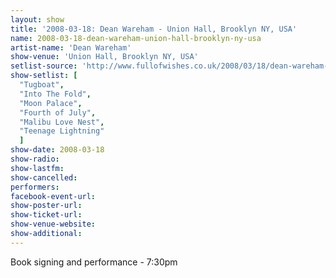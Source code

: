 ```yaml
---
layout: show
title: '2008-03-18: Dean Wareham - Union Hall, Brooklyn NY, USA'
name: 2008-03-18-dean-wareham-union-hall-brooklyn-ny-usa
artist-name: 'Dean Wareham'
show-venue: 'Union Hall, Brooklyn NY, USA'
setlist-source: 'http://www.fullofwishes.co.uk/2008/03/18/dean-wareham-on-wnyc-this-afternoon-and-in-brooklyn-this-evening/#comment-572'
show-setlist: [
  "Tugboat",
  "Into The Fold",
  "Moon Palace",
  "Fourth of July",
  "Malibu Love Nest",
  "Teenage Lightning"
  ]
show-date: 2008-03-18
show-radio: 
show-lastfm: 
show-cancelled: 
performers: 
facebook-event-url: 
show-poster-url: 
show-ticket-url: 
show-venue-website: 
show-additional: 
---
```

Book signing and performance - 7:30pm